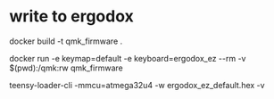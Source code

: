 # write to ergodox

docker build -t qmk_firmware .

docker run -e keymap=default -e keyboard=ergodox_ez --rm -v $(pwd):/qmk:rw qmk_firmware

teensy-loader-cli -mmcu=atmega32u4 -w ergodox_ez_default.hex -v
